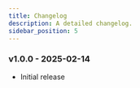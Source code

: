 ```yaml
---
title: Changelog
description: A detailed changelog.
sidebar_position: 5
---
```


### v1.0.0 - 2025-02-14

- Initial release

<!-- ### v1.0.1 - YYYY-MM-DD

- Bug fix -->
